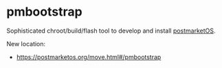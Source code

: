 # pmbootstrap

Sophisticated chroot/build/flash tool to develop and install [postmarketOS](https://postmarketos.org).

New location:
* https://postmarketos.org/move.html#/pmbootstrap
